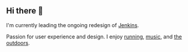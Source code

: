 ## Hi there 👋 

I'm currently leading the ongoing redesign of [Jenkins](https://www.jenkins.io/blog/authors/janfaracik/).

Passion for user experience and design. I enjoy [running](https://www.strava.com/athletes/40401629), [music](https://janfaracik.github.io/i-am-easy-to-find/), and [the outdoors](https://en.wikipedia.org/wiki/Hampstead_Heath).
